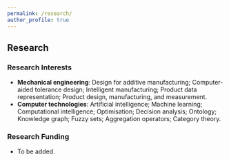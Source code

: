 ```yaml
---
permalink: /research/
author_profile: true
---
```


## Research
### Research Interests
- **Mechanical engineering**: Design for additive manufacturing; Computer-aided tolerance design; Intelligent manufacturing; Product data representation; Product design, manufacturing, and measurement.
- **Computer technologies**: Artificial intelligence; Machine learning; Computational intelligence; Optimisation; Decision analysis; Ontology; Knowledge graph; Fuzzy sets; Aggregation operators; Category theory.

### Research Funding
- To be added.
